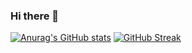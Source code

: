 ### Hi there 👋

[![Anurag's GitHub stats](https://github-readme-stats.vercel.app/api?username=dariusz22p)](https://github.com/anuraghazra/github-readme-stats)
[![GitHub Streak](https://github-readme-streak-stats.herokuapp.com/?user=dariusz22p)](https://git.io/streak-stats)



<!--
**dariusz22p/dariusz22p** is a ✨ _special_ ✨ repository because its `README.md` (this file) appears on your GitHub profile.


Here are some ideas to get you started:
- 🔭 I’m currently working on ...
- 🌱 I’m currently learning ...
- 👯 I’m looking to collaborate on ...
- 🤔 I’m looking for help with ...
- 💬 Ask me about ...
- 📫 How to reach me: ...
- 😄 Pronouns: ...
- ⚡ Fun fact: ...


![Spotify recently played](https://spotify-recently-played-readme.vercel.app/api?user=jeffreyca16)

-->

